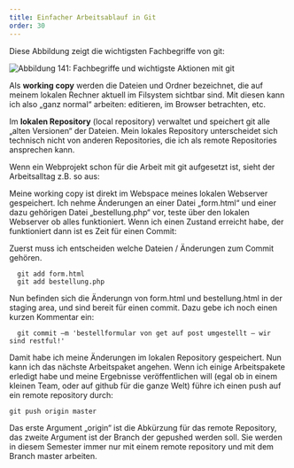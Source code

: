 ```yaml
---
title: Einfacher Arbeitsablauf in Git
order: 30
---
```


Diese Abbildung zeigt die wichtigsten Fachbegriffe von git:

![Abbildung 141: Fachbegriffe und wichtigste Aktionen mit git](/images/image356.png)

Als **working copy** werden die Dateien und Ordner bezeichnet, die auf meinem lokalen Rechner aktuell im Filsystem sichtbar sind. Mit diesen kann ich also „ganz normal“ arbeiten: editieren, im Browser betrachten, etc.

Im **lokalen Repository** (local repository) verwaltet und speichert git alle „alten Versionen“ der Dateien. Mein lokales Repository unterscheidet sich technisch nicht von anderen Repositories, die ich als remote Repositories ansprechen kann.

Wenn ein Webprojekt schon für die Arbeit mit git aufgesetzt ist, sieht der Arbeitsalltag z.B. so aus:

Meine working copy ist direkt im Webspace meines lokalen Webserver gespeichert.  Ich nehme Änderungen an einer Datei „form.html“ und einer dazu gehörigen Datei „bestellung.php“ vor, teste über den lokalen Webserver ob alles  funktioniert. Wenn ich einen Zustand erreicht habe, der funktioniert dann ist es Zeit für einen Commit:

Zuerst muss ich entscheiden welche Dateien / Änderungen zum Commit gehören. 

      git add form.html
      git add bestellung.php

Nun befinden sich die Änderungn von form.html und bestellung.html in der staging area, und sind bereit für einen commit. Dazu gebe ich noch einen kurzen Kommentar ein:

      git commit –m 'bestellformular von get auf post umgestellt – wir sind restful!'

Damit habe ich meine Änderungen im lokalen Repository gespeichert. Nun kann ich das nächste Arbeitspaket angehen.  Wenn ich einige Arbeitspakete erledigt habe und meine Ergebnisse veröffentlichen will (egal ob in einem kleinen Team, oder auf github für die ganze Welt) führe ich einen push auf ein remote repository durch:

    git push origin master


Das erste Argument „origin“ ist die Abkürzung für das remote Repository, das zweite Argument ist der Branch der gepushed werden soll.  Sie werden in diesem Semester immer nur mit einem remote repository und mit dem Branch master arbeiten.

